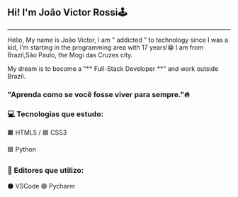 ## Hi! I'm João Victor Rossi🕹️
---
Hello, My name is João Victor, I am " addicted " to technology since I was a kid, I'm starting in the programming area with 17 years!😁 I am from Brazil,São Paulo, the Mogi das Cruzes city.

My dream is to become a "** Full-Stack Developer **" and work outside Brazil.


### "Aprenda como se você fosse viver para sempre."🔥

### 💻 Tecnologias que estudo:

🟧 HTML5 / 🟦 CSS3 

🟪 Python


### 📎 Editores que utilizo:

⚫ VSCode
🟣 Pycharm

